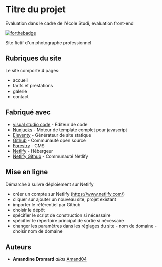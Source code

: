 # Titre du projet

Evaluation dans le cadre de l'école Studi, evaluation front-end

[![forthebadge](http://forthebadge.com/images/badges/built-with-love.svg)](http://forthebadge.com)

Site fictif d'un photographe professionnel

## Rubriques du site

Le site comporte 4 pages:

- accueil
- tarifs et prestations
- galerie
- contact

## Fabriqué avec

- [visual studio code](https://code.visualstudio.com/) - Editeur de code
- [Nunjucks](https://www.11ty.dev/docs/languages/nunjucks/) - Moteur de template complet pour javascript
- [Eleventy](https://www.11ty.dev/) - Générateur de site statique
- [Github](https://github.com/) - Communauté open source
- [Forestry](https://forestry.io/) - CMS
- [Netlify](https://www.netlify.com/) - Hébergeur
- [Netlify Github](https://github.com/netlify) - Communauté Netlify

## Mise en ligne

Démarche à suivre déploiement sur Netlify

- créer un compte sur Netlify (https://www.netlify.com/)
- cliquer sur ajouter un nouveau site, projet existant
- importer le référentiel par Github
- choisir le dépôt
- spécifier le script de construction si nécessaire
- spécifier le répertoire principal de sortie si nécessaire
- changer les paramètres dans les réglages du site - nom de domaine - choisir nom de domaine

## Auteurs

- **Amandine Dromard** _alias_ [Amand04](https://github.com/Amand04)
